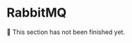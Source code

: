 <!--
SPDX-FileCopyrightText: OpenTalk GmbH <mail@opentalk.eu>
SPDX-License-Identifier: EUPL-1.2
-->

# RabbitMQ

<!-- TODO -->
:construction: This section has not been finished yet.
